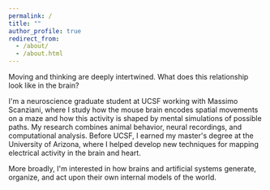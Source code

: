 ```yaml
---
permalink: /
title: ""
author_profile: true
redirect_from: 
  - /about/
  - /about.html
---
```


Moving and thinking are deeply intertwined. What does this relationship look like in the brain? 

I'm a neuroscience graduate student at UCSF working with Massimo Scanziani, where I study how the mouse brain encodes spatial movements on a maze and how this activity is shaped by mental simulations of possible paths. My research combines animal behavior, neural recordings, and computational analysis. Before UCSF, I earned my master's degree at the University of Arizona, where I helped develop new techniques for mapping electrical activity in the brain and heart.

More broadly, I'm interested in how brains and artificial systems generate, organize, and act upon their own internal models of the world.
